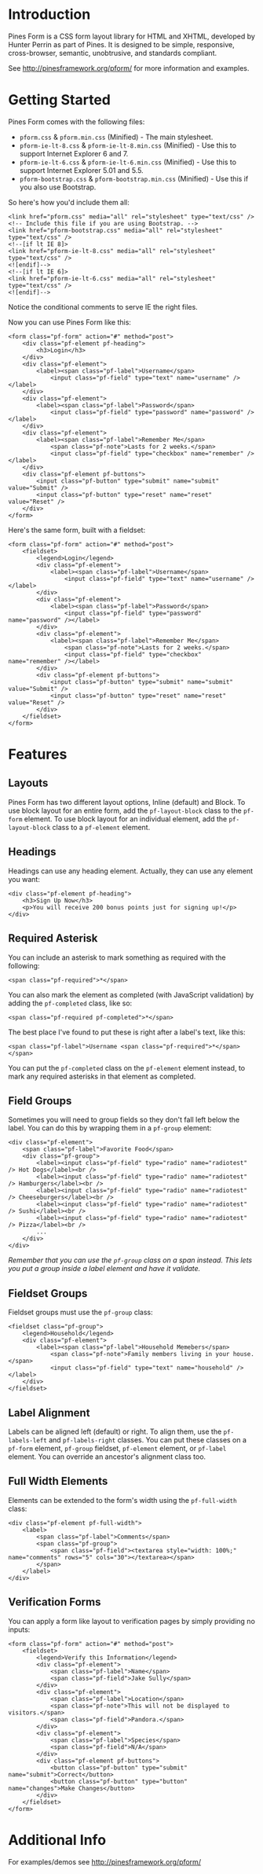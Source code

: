 Introduction
============

Pines Form is a CSS form layout library for HTML and XHTML, developed by Hunter Perrin as part of Pines. It is designed to be simple, responsive, cross-browser, semantic, unobtrusive, and standards compliant.

See http://pinesframework.org/pform/ for more information and examples.

Getting Started
===============

Pines Form comes with the following files:

* `pform.css` & `pform.min.css` (Minified) - The main stylesheet.
* `pform-ie-lt-8.css` & `pform-ie-lt-8.min.css` (Minified) - Use this to support Internet Explorer 6 and 7.
* `pform-ie-lt-6.css` & `pform-ie-lt-6.min.css` (Minified) - Use this to support Internet Explorer 5.01 and 5.5.
* `pform-bootstrap.css` & `pform-bootstrap.min.css` (Minified) - Use this if you also use Bootstrap.

So here's how you'd include them all:

	<link href="pform.css" media="all" rel="stylesheet" type="text/css" />
	<!-- Include this file if you are using Bootstrap. -->
	<link href="pform-bootstrap.css" media="all" rel="stylesheet" type="text/css" />
	<!--[if lt IE 8]>
	<link href="pform-ie-lt-8.css" media="all" rel="stylesheet" type="text/css" />
	<![endif]-->
	<!--[if lt IE 6]>
	<link href="pform-ie-lt-6.css" media="all" rel="stylesheet" type="text/css" />
	<![endif]-->

Notice the conditional comments to serve IE the right files. 

Now you can use Pines Form like this:

	<form class="pf-form" action="#" method="post">
		<div class="pf-element pf-heading">
			<h3>Login</h3>
		</div>
		<div class="pf-element">
			<label><span class="pf-label">Username</span>
				<input class="pf-field" type="text" name="username" /></label>
		</div>
		<div class="pf-element">
			<label><span class="pf-label">Password</span>
				<input class="pf-field" type="password" name="password" /></label>
		</div>
		<div class="pf-element">
			<label><span class="pf-label">Remember Me</span>
				<span class="pf-note">Lasts for 2 weeks.</span>
				<input class="pf-field" type="checkbox" name="remember" /></label>
		</div>
		<div class="pf-element pf-buttons">
			<input class="pf-button" type="submit" name="submit" value="Submit" />
			<input class="pf-button" type="reset" name="reset" value="Reset" />
		</div>
	</form>

Here's the same form, built with a fieldset:

	<form class="pf-form" action="#" method="post">
		<fieldset>
			<legend>Login</legend>
			<div class="pf-element">
				<label><span class="pf-label">Username</span>
					<input class="pf-field" type="text" name="username" /></label>
			</div>
			<div class="pf-element">
				<label><span class="pf-label">Password</span>
					<input class="pf-field" type="password" name="password" /></label>
			</div>
			<div class="pf-element">
				<label><span class="pf-label">Remember Me</span>
					<span class="pf-note">Lasts for 2 weeks.</span>
					<input class="pf-field" type="checkbox" name="remember" /></label>
			</div>
			<div class="pf-element pf-buttons">
				<input class="pf-button" type="submit" name="submit" value="Submit" />
				<input class="pf-button" type="reset" name="reset" value="Reset" />
			</div>
		</fieldset>
	</form>

Features
========

Layouts
-------

Pines Form has two different layout options, Inline (default) and Block. To use block layout for an entire form, add the `pf-layout-block` class to the `pf-form` element. To use block layout for an individual element, add the `pf-layout-block` class to a `pf-element` element.

Headings
--------

Headings can use any heading element. Actually, they can use any element you want:

	<div class="pf-element pf-heading">
		<h3>Sign Up Now</h3>
		<p>You will receive 200 bonus points just for signing up!</p>
	</div>

Required Asterisk
-----------------

You can include an asterisk to mark something as required with the following:

	<span class="pf-required">*</span>

You can also mark the element as completed (with JavaScript validation) by adding the `pf-completed` class, like so:

	<span class="pf-required pf-completed">*</span>

The best place I've found to put these is right after a label's text, like this:

	<span class="pf-label">Username <span class="pf-required">*</span></span>

You can put the `pf-completed` class on the `pf-element` element instead, to mark any required asterisks in that element as completed.

Field Groups
------------

Sometimes you will need to group fields so they don't fall left below the label. You can do this by wrapping them in a `pf-group` element:

	<div class="pf-element">
		<span class="pf-label">Favorite Food</span>
		<div class="pf-group">
			<label><input class="pf-field" type="radio" name="radiotest" /> Hot Dogs</label><br />
			<label><input class="pf-field" type="radio" name="radiotest" /> Hamburgers</label><br />
			<label><input class="pf-field" type="radio" name="radiotest" /> Cheeseburgers</label><br />
			<label><input class="pf-field" type="radio" name="radiotest" /> Sushi</label><br />
			<label><input class="pf-field" type="radio" name="radiotest" /> Pizza</label><br />
			...
		</div>
	</div>

*Remember that you can use the `pf-group` class on a span instead. This lets you put a group inside a label element and have it validate.*

Fieldset Groups
---------------

Fieldset groups must use the `pf-group` class:

	<fieldset class="pf-group">
		<legend>Household</legend>
		<div class="pf-element">
			<label><span class="pf-label">Household Memebers</span>
				<span class="pf-note">Family members living in your house.</span>
				<input class="pf-field" type="text" name="household" /></label>
		</div>
	</fieldset>

Label Alignment
---------------

Labels can be aligned left (default) or right. To align them, use the `pf-labels-left` and `pf-labels-right` classes. You can put these classes on a `pf-form` element, `pf-group` fieldset, `pf-element` element, or `pf-label` element. You can override an ancestor's alignment class too.

Full Width Elements
-------------------

Elements can be extended to the form's width using the `pf-full-width` class:

	<div class="pf-element pf-full-width">
		<label>
			<span class="pf-label">Comments</span>
			<span class="pf-group">
				<span class="pf-field"><textarea style="width: 100%;" name="comments" rows="5" cols="30"></textarea></span>
			</span>
		</label>
	</div>

Verification Forms
------------------

You can apply a form like layout to verification pages by simply providing no inputs:

	<form class="pf-form" action="#" method="post">
		<fieldset>
			<legend>Verify this Information</legend>
			<div class="pf-element">
				<span class="pf-label">Name</span>
				<span class="pf-field">Jake Sully</span>
			</div>
			<div class="pf-element">
				<span class="pf-label">Location</span>
				<span class="pf-note">This will not be displayed to visitors.</span>
				<span class="pf-field">Pandora.</span>
			</div>
			<div class="pf-element">
				<span class="pf-label">Species</span>
				<span class="pf-field">N/A</span>
			</div>
			<div class="pf-element pf-buttons">
				<button class="pf-button" type="submit" name="submit">Correct</button>
				<button class="pf-button" type="button" name="changes">Make Changes</button>
			</div>
		</fieldset>
	</form>

Additional Info
===============

For examples/demos see http://pinesframework.org/pform/
